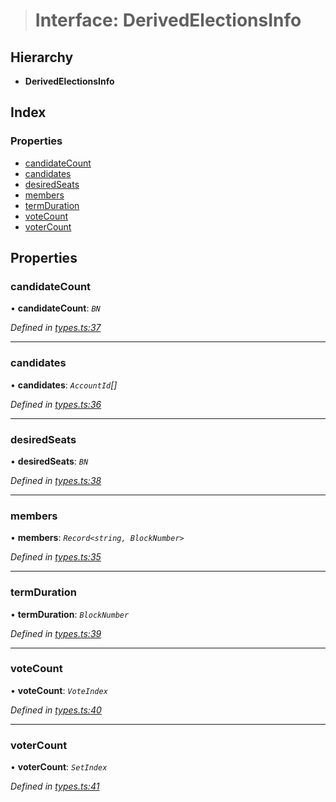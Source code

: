 > # Interface: DerivedElectionsInfo

## Hierarchy

* **DerivedElectionsInfo**

## Index

### Properties

* [candidateCount](_types_.derivedelectionsinfo.md#candidatecount)
* [candidates](_types_.derivedelectionsinfo.md#candidates)
* [desiredSeats](_types_.derivedelectionsinfo.md#desiredseats)
* [members](_types_.derivedelectionsinfo.md#members)
* [termDuration](_types_.derivedelectionsinfo.md#termduration)
* [voteCount](_types_.derivedelectionsinfo.md#votecount)
* [voterCount](_types_.derivedelectionsinfo.md#votercount)

## Properties

###  candidateCount

• **candidateCount**: *`BN`*

*Defined in [types.ts:37](https://github.com/polkadot-js/api/blob/98cffea/packages/api-derive/src/types.ts#L37)*

___

###  candidates

• **candidates**: *`AccountId`[]*

*Defined in [types.ts:36](https://github.com/polkadot-js/api/blob/98cffea/packages/api-derive/src/types.ts#L36)*

___

###  desiredSeats

• **desiredSeats**: *`BN`*

*Defined in [types.ts:38](https://github.com/polkadot-js/api/blob/98cffea/packages/api-derive/src/types.ts#L38)*

___

###  members

• **members**: *`Record<string, BlockNumber>`*

*Defined in [types.ts:35](https://github.com/polkadot-js/api/blob/98cffea/packages/api-derive/src/types.ts#L35)*

___

###  termDuration

• **termDuration**: *`BlockNumber`*

*Defined in [types.ts:39](https://github.com/polkadot-js/api/blob/98cffea/packages/api-derive/src/types.ts#L39)*

___

###  voteCount

• **voteCount**: *`VoteIndex`*

*Defined in [types.ts:40](https://github.com/polkadot-js/api/blob/98cffea/packages/api-derive/src/types.ts#L40)*

___

###  voterCount

• **voterCount**: *`SetIndex`*

*Defined in [types.ts:41](https://github.com/polkadot-js/api/blob/98cffea/packages/api-derive/src/types.ts#L41)*